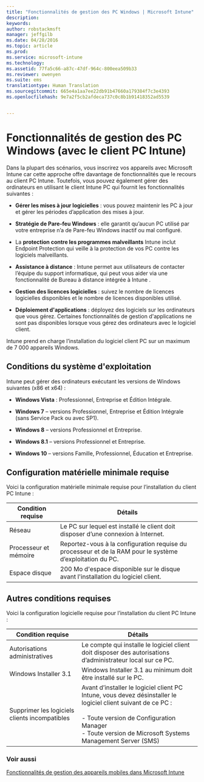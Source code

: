 ```yaml
---
title: "Fonctionnalités de gestion des PC Windows | Microsoft Intune"
description: 
keywords: 
author: robstackmsft
manager: jeffgilb
ms.date: 04/28/2016
ms.topic: article
ms.prod: 
ms.service: microsoft-intune
ms.technology: 
ms.assetid: 77fa5c66-a87c-47df-964c-800eea509b33
ms.reviewer: owenyen
ms.suite: ems
translationtype: Human Translation
ms.sourcegitcommit: 665e4a1aa7ee22db91b47660a179384f7c3e4393
ms.openlocfilehash: 9e7a2f5cb2afdeca737c0c8b1b91418352ad5539


---
```


# Fonctionnalités de gestion des PC Windows (avec le client PC Intune)
Dans la plupart des scénarios, vous inscrirez vos appareils avec Microsoft Intune car cette approche offre davantage de fonctionnalités que le recours au client PC Intune. Toutefois, vous pouvez également gérer des ordinateurs en utilisant le client Intune PC qui fournit les fonctionnalités suivantes :

-   **Gérer les mises à jour logicielles** : vous pouvez maintenir les PC à jour et gérer les périodes d’application des mises à jour.

-   **Stratégie de Pare-feu Windows** : elle garantit qu’aucun PC utilisé par votre entreprise n’a de Pare-feu Windows inactif ou mal configuré.

-   La **protection contre les programmes malveillants** Intune inclut Endpoint Protection qui veille à la protection de vos PC contre les logiciels malveillants.

-   **Assistance à distance** : Intune permet aux utilisateurs de contacter l’équipe du support informatique, qui peut vous aider via une fonctionnalité de Bureau à distance intégrée à Intune <!--- (requires TeamViewer software)--->.

-   **Gestion des licences logicielles** : suivez le nombre de licences logicielles disponibles et le nombre de licences disponibles utilisé.
-   **Déploiement d'applications** : déployez des logiciels sur les ordinateurs que vous gérez. Certaines fonctionnalités de gestion d'applications ne sont pas disponibles lorsque vous gérez des ordinateurs avec le logiciel client.


Intune prend en charge l’installation du logiciel client PC sur un maximum de 7 000 appareils Windows.

## Conditions du système d'exploitation
Intune peut gérer des ordinateurs exécutant les versions de Windows suivantes (x86 et x64) :


-   **Windows Vista** : Professionnel, Entreprise et Édition Intégrale.

-   **Windows 7** – versions Professionnel, Entreprise et Édition Intégrale (sans Service Pack ou avec SP1).

-   **Windows 8** – versions Professionnel et Entreprise.

-   **Windows 8.1** – versions Professionnel et Entreprise.

- **Windows 10** – versions Famille, Professionnel, Éducation et Entreprise.


## Configuration matérielle minimale requise
Voici la configuration matérielle minimale requise pour l’installation du client PC Intune :

|Condition requise|Détails|
|---------------|--------------------|
|Réseau|Le PC sur lequel est installé le client doit disposer d’une connexion à Internet.|
|Processeur et mémoire|Reportez-vous à la configuration requise du processeur et de la RAM pour le système d’exploitation du PC.|
|Espace disque|200 Mo d'espace disponible sur le disque avant l'installation du logiciel client.|

## Autres conditions requises
Voici la configuration logicielle requise pour l’installation du client PC Intune :

|Condition requise|Détails|
|---------------|--------------------|
|Autorisations administratives|Le compte qui installe le logiciel client doit disposer des autorisations d’administrateur local sur ce PC.|
|Windows Installer 3.1|Windows Installer 3.1 au minimum doit être installé sur le PC.|
|Supprimer les logiciels clients incompatibles|Avant d’installer le logiciel client PC Intune, vous devez désinstaller le logiciel client suivant de ce PC :<br /><br />- Toute version de Configuration Manager<br />- Toute version de Microsoft Systems Management Server (SMS)|

### Voir aussi
[Fonctionnalités de gestion des appareils mobiles dans Microsoft Intune](./mobile-device-management-capabilities-in-microsoft-intune.md)



<!--HONumber=Jun16_HO4-->


